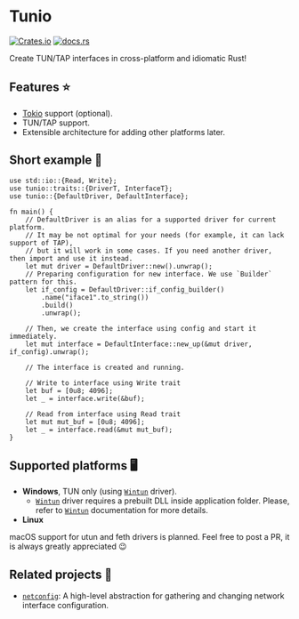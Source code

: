 # Tunio
[![Crates.io](https://img.shields.io/crates/v/tunio?style=flat-square)](https://crates.io/crates/tunio)
[![docs.rs](https://img.shields.io/docsrs/tunio/latest?style=flat-square)](https://docs.rs/tunio)

Create TUN/TAP interfaces in cross-platform and idiomatic Rust!

## Features ⭐
- [Tokio](https://tokio.rs/) support (optional).
- TUN/TAP support.
- Extensible architecture for adding other platforms later.

## Short example 📜
```rust,no_run
use std::io::{Read, Write};
use tunio::traits::{DriverT, InterfaceT};
use tunio::{DefaultDriver, DefaultInterface};

fn main() {
    // DefaultDriver is an alias for a supported driver for current platform.
    // It may be not optimal for your needs (for example, it can lack support of TAP),
    // but it will work in some cases. If you need another driver, then import and use it instead.
    let mut driver = DefaultDriver::new().unwrap();
    // Preparing configuration for new interface. We use `Builder` pattern for this.
    let if_config = DefaultDriver::if_config_builder()
        .name("iface1".to_string())
        .build()
        .unwrap();

    // Then, we create the interface using config and start it immediately.
    let mut interface = DefaultInterface::new_up(&mut driver, if_config).unwrap();

    // The interface is created and running.

    // Write to interface using Write trait
    let buf = [0u8; 4096];
    let _ = interface.write(&buf);

    // Read from interface using Read trait
    let mut mut_buf = [0u8; 4096];
    let _ = interface.read(&mut mut_buf);
}

```

## Supported platforms 🖥️
- **Windows**, TUN only (using [`Wintun`] driver).
  - [`Wintun`] driver requires a prebuilt DLL inside application folder. Please, refer to [`Wintun`] documentation for more details.
- **Linux**

[`Wintun`]: https://www.wintun.net/

macOS support for utun and feth drivers is planned. Feel free to post a PR, it is always greatly appreciated 😉

## Related projects 🔗
- [`netconfig`]: A high-level abstraction for gathering and changing network interface configuration.

[`netconfig`]: https://github.com/GamePad64/netconfig
